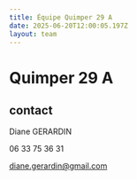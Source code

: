 ```yaml
---
title: Équipe Quimper 29 A
date: 2025-06-20T12:00:05.197Z
layout: team
---
```


# Quimper 29 A



## contact 

Diane GERARDIN

06 33 75 36 31

diane.gerardin@gmail.com

